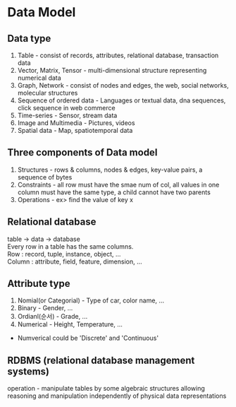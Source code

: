 # Data Model
## Data type
1. Table - consist of records, attributes, relational database, transaction data
2. Vector, Matrix, Tensor - multi-dimensional  structure representing numerical data
3. Graph, Network - consist of nodes and edges, the web, social networks, molecular structures
4. Sequence of ordered data - Languages or textual data, dna sequences, click sequence in web commerce
5. Time-series - Sensor, stream data
6. Image and Multimedia - Pictures, videos
7. Spatial data - Map, spatiotemporal data

## Three components of Data model
1. Structures - rows & columns, nodes & edges, key-value pairs, a sequence of bytes
2. Constraints - all row must have the smae num of col, all values in one column must have the same type, a child cannot have two parents
3. Operations - ex> find the value of key x

## Relational database
table -> data -> database  
Every row in a table has the same columns.  
Row : record, tuple, instance, object, ...  
Column : attribute, field, feature, dimension, ...  

## Attribute type
1. Nomial(or Categorial) - Type of car, color name, ...
2. Binary - Gender, ...
3. Ordianl(순서) - Grade, ...
4. Numerical - Height, Temperature, ...
* Numverical could be 'Discrete' and 'Continuous'

## RDBMS (relational database management systems)
operation - manipulate tables by some algebraic structures allowing reasoning and manipulation independently of physical data representations
